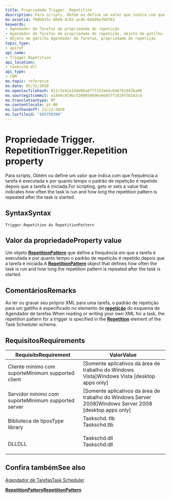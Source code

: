 ```yaml
---
title: Propriedade Trigger. Repetition
description: Para scripts, Obtém ou define um valor que indica com que frequência a tarefa é executada e por quanto tempo o padrão de repetição é repetido depois que a tarefa é iniciada.
ms.assetid: f90b935c-8b69-4c82-ac4b-6b049e7b9703
keywords:
- Agendador de Tarefas da propriedade de repetição
- Agendador de Tarefas de propriedade de repetição, objeto de gatilho
- Objeto de gatilho Agendador de Tarefas, propriedade de repetição
topic_type:
- apiref
api_name:
- Trigger.Repetition
api_location:
- taskschd.dll
api_type:
- COM
ms.topic: reference
ms.date: 05/31/2018
ms.openlocfilehash: 611c7e42a14de06a8777333a6dc640781943ba06
ms.sourcegitcommit: a1494c819bc5200050696e66057f1020f5b142cb
ms.translationtype: MT
ms.contentlocale: pt-BR
ms.lasthandoff: 12/12/2020
ms.locfileid: "105758390"
---
```

# <a name="triggerrepetition-property"></a><span data-ttu-id="185c9-106">Propriedade Trigger. Repetition</span><span class="sxs-lookup"><span data-stu-id="185c9-106">Trigger.Repetition property</span></span>

<span data-ttu-id="185c9-107">Para scripts, Obtém ou define um valor que indica com que frequência a tarefa é executada e por quanto tempo o padrão de repetição é repetido depois que a tarefa é iniciada.</span><span class="sxs-lookup"><span data-stu-id="185c9-107">For scripting, gets or sets a value that indicates how often the task is run and how long the repetition pattern is repeated after the task is started.</span></span>

## <a name="syntax"></a><span data-ttu-id="185c9-108">Syntax</span><span class="sxs-lookup"><span data-stu-id="185c9-108">Syntax</span></span>


```VB
Trigger.Repetition As RepetitionPattern
```



## <a name="property-value"></a><span data-ttu-id="185c9-109">Valor da propriedade</span><span class="sxs-lookup"><span data-stu-id="185c9-109">Property value</span></span>

<span data-ttu-id="185c9-110">Um objeto [**RepetitionPattern**](repetitionpattern.md) que define a frequência em que a tarefa é executada e por quanto tempo o padrão de repetição é repetido depois que a tarefa é iniciada.</span><span class="sxs-lookup"><span data-stu-id="185c9-110">A [**RepetitionPattern**](repetitionpattern.md) object that defines how often the task is run and how long the repetition pattern is repeated after the task is started.</span></span>

## <a name="remarks"></a><span data-ttu-id="185c9-111">Comentários</span><span class="sxs-lookup"><span data-stu-id="185c9-111">Remarks</span></span>

<span data-ttu-id="185c9-112">Ao ler ou gravar seu próprio XML para uma tarefa, o padrão de repetição para um gatilho é especificado no elemento de [**repetição**](taskschedulerschema-repetition-triggerbasetype-element.md) do esquema de Agendador de tarefas.</span><span class="sxs-lookup"><span data-stu-id="185c9-112">When reading or writing your own XML for a task, the repetition pattern for a trigger is specified in the [**Repetition**](taskschedulerschema-repetition-triggerbasetype-element.md) element of the Task Scheduler schema.</span></span>

## <a name="requirements"></a><span data-ttu-id="185c9-113">Requisitos</span><span class="sxs-lookup"><span data-stu-id="185c9-113">Requirements</span></span>



| <span data-ttu-id="185c9-114">Requisito</span><span class="sxs-lookup"><span data-stu-id="185c9-114">Requirement</span></span> | <span data-ttu-id="185c9-115">Valor</span><span class="sxs-lookup"><span data-stu-id="185c9-115">Value</span></span> |
|-------------------------------------|-----------------------------------------------------------------------------------------|
| <span data-ttu-id="185c9-116">Cliente mínimo com suporte</span><span class="sxs-lookup"><span data-stu-id="185c9-116">Minimum supported client</span></span><br/> | <span data-ttu-id="185c9-117">\[Somente aplicativos da área de trabalho do Windows Vista\]</span><span class="sxs-lookup"><span data-stu-id="185c9-117">Windows Vista \[desktop apps only\]</span></span><br/>                                          |
| <span data-ttu-id="185c9-118">Servidor mínimo com suporte</span><span class="sxs-lookup"><span data-stu-id="185c9-118">Minimum supported server</span></span><br/> | <span data-ttu-id="185c9-119">\[Somente aplicativos da área de trabalho do Windows Server 2008\]</span><span class="sxs-lookup"><span data-stu-id="185c9-119">Windows Server 2008 \[desktop apps only\]</span></span><br/>                                    |
| <span data-ttu-id="185c9-120">Biblioteca de tipos</span><span class="sxs-lookup"><span data-stu-id="185c9-120">Type library</span></span><br/>             | <dl> <span data-ttu-id="185c9-121"><dt>Taskschd. tlb</dt></span><span class="sxs-lookup"><span data-stu-id="185c9-121"><dt>Taskschd.tlb</dt></span></span> </dl> |
| <span data-ttu-id="185c9-122">DLL</span><span class="sxs-lookup"><span data-stu-id="185c9-122">DLL</span></span><br/>                      | <dl> <span data-ttu-id="185c9-123"><dt>Taskschd.dll</dt></span><span class="sxs-lookup"><span data-stu-id="185c9-123"><dt>Taskschd.dll</dt></span></span> </dl> |



## <a name="see-also"></a><span data-ttu-id="185c9-124">Confira também</span><span class="sxs-lookup"><span data-stu-id="185c9-124">See also</span></span>

<dl> <dt>

[<span data-ttu-id="185c9-125">Agendador de Tarefas</span><span class="sxs-lookup"><span data-stu-id="185c9-125">Task Scheduler</span></span>](task-scheduler-start-page.md)
</dt> <dt>

[<span data-ttu-id="185c9-126">**RepetitionPattern**</span><span class="sxs-lookup"><span data-stu-id="185c9-126">**RepetitionPattern**</span></span>](repetitionpattern.md)
</dt> </dl>

 

 





